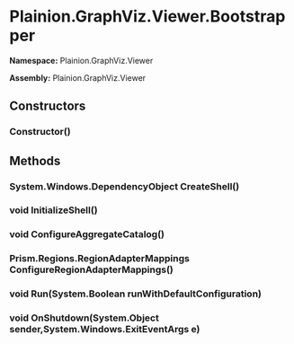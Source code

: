 
# Plainion.GraphViz.Viewer.Bootstrapper

**Namespace:** Plainion.GraphViz.Viewer

**Assembly:** Plainion.GraphViz.Viewer


## Constructors

### Constructor()


## Methods

### System.Windows.DependencyObject CreateShell()

### void InitializeShell()

### void ConfigureAggregateCatalog()

### Prism.Regions.RegionAdapterMappings ConfigureRegionAdapterMappings()

### void Run(System.Boolean runWithDefaultConfiguration)

### void OnShutdown(System.Object sender,System.Windows.ExitEventArgs e)
